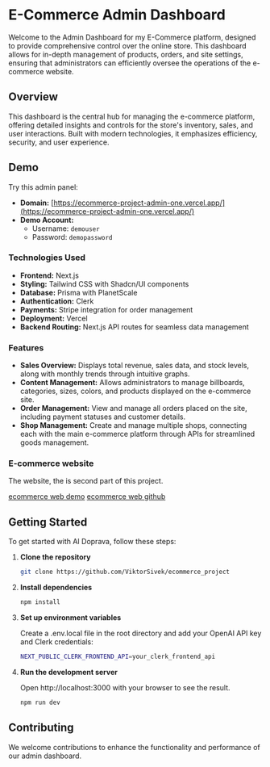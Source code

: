 # E-Commerce Admin Dashboard

Welcome to the Admin Dashboard for my E-Commerce platform, designed to provide comprehensive control over the online store. This dashboard allows for in-depth management of products, orders, and site settings, ensuring that administrators can efficiently oversee the operations of the e-commerce website.

## Overview

This dashboard is the central hub for managing the e-commerce platform, offering detailed insights and controls for the store's inventory, sales, and user interactions. Built with modern technologies, it emphasizes efficiency, security, and user experience.

## Demo

Try this admin panel:
- **Domain:** [https://ecommerce-project-admin-one.vercel.app/](https://ecommerce-project-admin-one.vercel.app/)
- **Demo Account:**
  - Username: `demouser`
  - Password: `demopassword`

### Technologies Used

- **Frontend:** Next.js
- **Styling:** Tailwind CSS with Shadcn/UI components
- **Database:** Prisma with PlanetScale
- **Authentication:** Clerk
- **Payments:** Stripe integration for order management
- **Deployment:** Vercel
- **Backend Routing:** Next.js API routes for seamless data management

### Features

- **Sales Overview:** Displays total revenue, sales data, and stock levels, along with monthly trends through intuitive graphs.
- **Content Management:** Allows administrators to manage billboards, categories, sizes, colors, and products displayed on the e-commerce site.
- **Order Management:** View and manage all orders placed on the site, including payment statuses and customer details.
- **Shop Management:** Create and manage multiple shops, connecting each with the main e-commerce platform through APIs for streamlined goods management.

### E-commerce website

The website, the is second part of this project.

[ecommerce web demo](https://ecommerce-project-admin-one.vercel.app/)
[ecommerce web github](https://github.com/ViktorSivek/ecommerce_project)

## Getting Started

To get started with AI Doprava, follow these steps:

1. **Clone the repository**

   ```bash
   git clone https://github.com/ViktorSivek/ecommerce_project

2. **Install dependencies**

   ```bash
   npm install

3. **Set up environment variables**

   Create a .env.local file in the root directory and add your OpenAI API key and Clerk         credentials:
   ```bash
   NEXT_PUBLIC_CLERK_FRONTEND_API=your_clerk_frontend_api

4. **Run the development server**

   Open http://localhost:3000 with your browser to see the result.
   ```bash
   npm run dev

## Contributing

We welcome contributions to enhance the functionality and performance of our admin dashboard.
